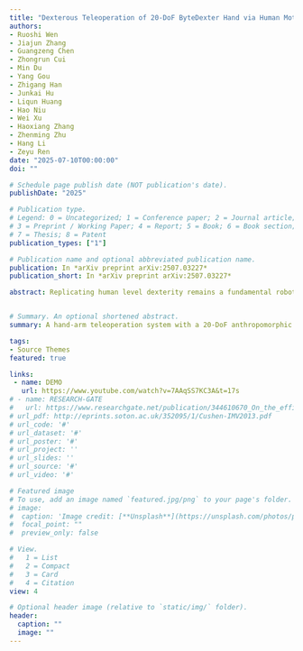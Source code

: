 ```yaml
---
title: "Dexterous Teleoperation of 20-DoF ByteDexter Hand via Human Motion Retargeting"
authors:
- Ruoshi Wen
- Jiajun Zhang
- Guangzeng Chen
- Zhongrun Cui
- Min Du
- Yang Gou
- Zhigang Han
- Junkai Hu
- Liqun Huang
- Hao Niu
- Wei Xu
- Haoxiang Zhang
- Zhenming Zhu
- Hang Li
- Zeyu Ren
date: "2025-07-10T00:00:00"
doi: ""

# Schedule page publish date (NOT publication's date).
publishDate: "2025"

# Publication type.
# Legend: 0 = Uncategorized; 1 = Conference paper; 2 = Journal article;
# 3 = Preprint / Working Paper; 4 = Report; 5 = Book; 6 = Book section;
# 7 = Thesis; 8 = Patent
publication_types: ["1"]

# Publication name and optional abbreviated publication name.
publication: In *arXiv preprint arXiv:2507.03227*
publication_short: In *arXiv preprint arXiv:2507.03227*

abstract: Replicating human level dexterity remains a fundamental robotics challenge, requiring integrated solutions from mechatronic design to the control of high degree of freedom (DoF) robotic hands. While imitation learning shows promise in transferring human dexterity to robots, the efficacy of trained policies relies on the quality of human demonstration data. We bridge this gap with a hand--arm teleoperation system featuring: (1) a 20 DoF linkage driven anthropomorphic robotic hand for biomimetic dexterity, and (2) an optimization based motion retargeting for real time, high fidelity reproduction of intricate human hand motions and seamless hand arm coordination. We validate the system via extensive empirical evaluations, including dexterous in-hand manipulation tasks and a long horizon task requiring the organization of a cluttered makeup table randomly populated with nine objects. Experimental results demonstrate its intuitive teleoperation interface with real time control and the ability to generate high quality demonstration data. Please refer to the accompanying video for further details.


# Summary. An optional shortened abstract.
summary: A hand-arm teleoperation system with a 20-DoF anthropomorphic hand and optimization-based motion retargeting addresses the key robotics challenge of replicating human-level dexterity, enabling real-time, high-fidelity motion reproduction and generating high-quality demonstration data as validated by experiments.

tags:
- Source Themes
featured: true

links:
 - name: DEMO
   url: https://www.youtube.com/watch?v=7AAqSS7KC3A&t=17s
# - name: RESEARCH-GATE  
#   url: https://www.researchgate.net/publication/344610670_On_the_efficient_control_of_series-parallel_compliant_articulated_robots
# url_pdf: http://eprints.soton.ac.uk/352095/1/Cushen-IMV2013.pdf
# url_code: '#'
# url_dataset: '#'
# url_poster: '#'
# url_project: ''
# url_slides: ''
# url_source: '#'
# url_video: '#'

# Featured image
# To use, add an image named `featured.jpg/png` to your page's folder. 
# image:
#  caption: 'Image credit: [**Unsplash**](https://unsplash.com/photos/pLCdAaMFLTE)'
#  focal_point: ""
#  preview_only: false

# View.
#   1 = List
#   2 = Compact
#   3 = Card
#   4 = Citation
view: 4

# Optional header image (relative to `static/img/` folder).
header:
  caption: ""
  image: ""
---
```




